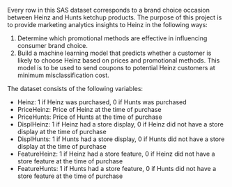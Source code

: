 Every row in this SAS dataset corresponds to a brand choice occasion between Heinz and Hunts ketchup products. The purpose of this project is to provide marketing analytics insights to Heinz in the following ways:  
1. Determine which promotional methods are effective in influencing consumer brand choice.  
2. Build a machine learning model that predicts whether a customer is likely to choose Heinz based on prices and promotional methods. This model is to be used to send coupons to potential Heinz customers at minimum misclassification cost.

The dataset consists of the following variables:  
- Heinz: 1 if Heinz was purchased, 0 if Hunts was purchased
- PriceHeinz: Price of Heinz at the time of purchase
- PriceHunts: Price of Hunts at the time of purchase
- DisplHeinz: 1 if Heinz had a store display, 0 if Heinz did not have a store display at the time of purchase
- DisplHunts: 1 if Hunts had a store display, 0 if Hunts did not have a store display at the time of purchase
- FeatureHeinz: 1 if Heinz had a store feature, 0 if Heinz did not have a store feature at the time of purchase
- FeatureHunts: 1 if Hunts had a store feature, 0 if Hunts did not have a store feature at the time of purchase
